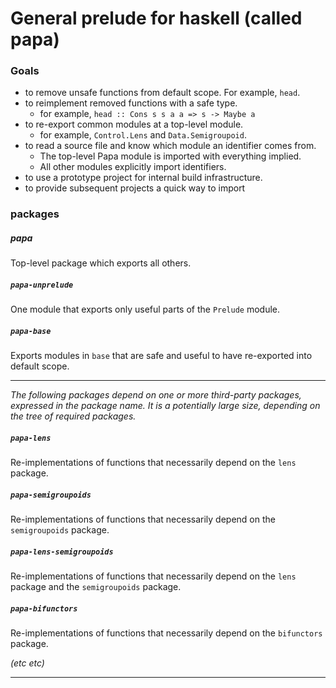 # General prelude for haskell (called papa)

### Goals

* to remove unsafe functions from default scope. For example, `head`.
* to reimplement removed functions with a safe type.
  * for example, `head :: Cons s s a a => s -> Maybe a`
* to re-export common modules at a top-level module.
  * for example, `Control.Lens` and `Data.Semigroupoid`.
* to read a source file and know which module an identifier comes from.
  * The top-level Papa module is imported with everything implied.
  * All other modules explicitly import identifiers. 
* to use a prototype project for internal build infrastructure.
* to provide subsequent projects a quick way to import 

### packages

##### papa

Top-level package which exports all others.

##### `papa-unprelude`

One module that exports only useful parts of the `Prelude` module.

##### `papa-base`

Exports modules in `base` that are safe and useful to have re-exported into
default scope.

----

*The following packages depend on one or more third-party packages, expressed in
the package name. It is a potentially large size, depending on the tree of
required packages.*

##### `papa-lens`

Re-implementations of functions that necessarily depend on the `lens` package.

##### `papa-semigroupoids`

Re-implementations of functions that necessarily depend on the `semigroupoids` package.

##### `papa-lens-semigroupoids`

Re-implementations of functions that necessarily depend on the `lens` package and the `semigroupoids` package.

##### `papa-bifunctors`

Re-implementations of functions that necessarily depend on the `bifunctors` package.

*(etc etc)*

----

